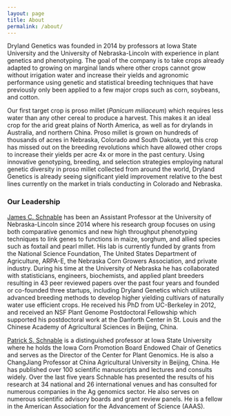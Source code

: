 ```yaml
---
layout: page
title: About
permalink: /about/
---
```


Dryland Genetics was founded in 2014 by professors at Iowa State University and the University of Nebraska-Lincoln with experience in plant genetics and phenotyping. The goal of the company is to take crops already adapted to growing on marginal lands where other crops cannot grow without irrigation water and increase their yields and agronomic performance using genetic and statistical breeding techniques that have previously only been applied to a few major crops such as corn, soybeans, and cotton. 

Our first target crop is proso millet (*Panicum miliaceum*) which requires less water than any other cereal to produce a harvest. This makes it an ideal crop for the arid great plains of North America, as well as for drylands in Australia, and northern China. Proso millet is grown on hundreds of thousands of acres in Nebraska, Colorado and South Dakota, yet this crop has missed out on the breeding revolutions which have allowed other crops to increase their yields per acre 4x or more in the past century. Using innovative genotyping, breeding, and selection strategies employing natural genetic diversity in proso millet collected from around the world, Dryland Genetics is already seeing significant yield improvement relative to the best lines currently on the market in trials conducting in Colorado and Nebraska. 

### Our Leadership

[James C. Schnable](http://schnablelab.org/peoplepages/jschnable/) has been an Assistant Professor at the University of Nebraska-Lincoln since 2014 where his research group focuses on using both comparative genomics and new high throughput phenotyping techniques to link genes to functions in maize, sorghum, and allied species such as foxtail and pearl millet. His lab is currently funded by grants from the National Science Foundation, The United States Department of Agriculture, ARPA-E, the Nebraska Corn Growers Association, and private industry. During his time at the University of Nebraska he has collaborated with statisticians, engineers, biochemists, and applied plant breeders resulting in 43 peer reviewed papers over the past four years and founded or co-founded three startups, including Dryland Genetics which utilizes advanced breeding methods to develop higher yielding cultivars of naturally water use efficient crops. He received his PhD from UC-Berkeley in 2012, and received an NSF Plant Genome Postdoctoral Fellowship which supported his postdoctoral work at the Danforth Center in St. Louis and the Chinese Academy of Agricultural Sciences in Beijing, China. 
 

[Patrick S. Schnable](https://schnablelab.plantgenomics.iastate.edu/personnel/schnable_patrick.php) is a distinguished professor at Iowa State University where he holds the Iowa Corn Promotion Board Endowed Chair of Genetics and serves as the Director of the Center for Plant Genomics. He is also a ChangJiang Professor at China Agricultural University in Beijing, China. He has published over 100 scientific manuscripts and lectures and consults widely.  Over the last five years Schnable has presented the results of his research at 34 national and 26 international venues and has consulted for numerous companies in the Ag genomics sector.  He also serves on numerous scientific advisory boards and grant review panels.  He is a fellow in the American Association for the Advancement of Science (AAAS).